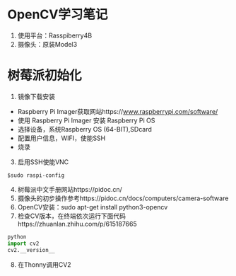 # OpenCV学习笔记
1. 使用平台：Rasspiberry4B
2. 摄像头：原装Model3

# 树莓派初始化
1. 镜像下载安装
  + Raspberry Pi Imager获取网站https://www.raspberrypi.com/software/
  + 使用 Raspberry Pi Imager 安装 Raspberry Pi OS
  + 选择设备，系统Raspberry OS (64-BIT),SDcard
  + 配置用户信息，WIFI，使能SSH
  + 烧录
3. 启用SSH使能VNC
```vim
$sudo raspi-config
```
4. 树莓派中文手册网站https://pidoc.cn/
5. 摄像头的初步操作参考https://pidoc.cn/docs/computers/camera-software
6. OpenCV安装：sudo apt-get install python3-opencv
7. 检查CV版本，在终端依次运行下面代码https://zhuanlan.zhihu.com/p/615187665
```python
python
import cv2
cv2.__version__
```
8. 在Thonny调用CV2

